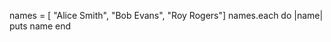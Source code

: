 <!-- Given an array of first and last names, e.g. [“Alice Smith”, “Bob Evans”, “Roy Rogers”], how would you print out the full names line by line?
How would you print out only the first name?
How would you print out only the last name?
How could you print out only the initials?
How can you print out the last name and how many characters are in it?
How can you create an integer which represents the total number of characters in all the names? -->

names = [ "Alice Smith", "Bob Evans", "Roy Rogers"]
names.each do |name|
puts name
end

